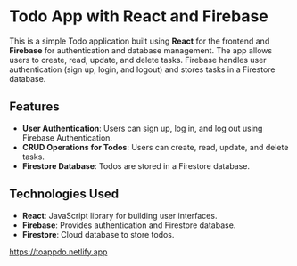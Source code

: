 # Todo App with React and Firebase

This is a simple Todo application built using **React** for the frontend and **Firebase** for authentication and database management. The app allows users to create, read, update, and delete tasks. Firebase handles user authentication (sign up, login, and logout) and stores tasks in a Firestore database.

## Features

- **User Authentication**: Users can sign up, log in, and log out using Firebase Authentication.
- **CRUD Operations for Todos**: Users can create, read, update, and delete tasks.
- **Firestore Database**: Todos are stored in a Firestore database.

## Technologies Used

- **React**: JavaScript library for building user interfaces.
- **Firebase**: Provides authentication and Firestore database.
- **Firestore**: Cloud database to store todos.

https://toappdo.netlify.app

